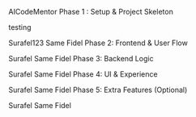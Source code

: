 AICodeMentor
Phase 1 : Setup & Project Skeleton

testing 

Surafel123
Same
Fidel
Phase 2: Frontend & User Flow

Surafel
Same
Fidel
Phase 3: Backend Logic

Surafel
Same
Fidel
Phase 4: UI & Experience

Surafel
Same
Fidel
Phase 5: Extra Features (Optional)

Surafel
Same
Fidel